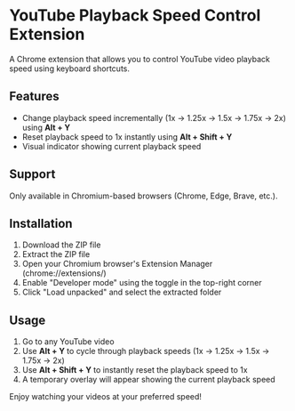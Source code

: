 # YouTube Playback Speed Control Extension

A Chrome extension that allows you to control YouTube video playback speed using keyboard shortcuts.

## Features

- Change playback speed incrementally (1x → 1.25x → 1.5x → 1.75x → 2x) using **Alt + Y**
- Reset playback speed to 1x instantly using **Alt + Shift + Y**
- Visual indicator showing current playback speed

## Support

Only available in Chromium-based browsers (Chrome, Edge, Brave, etc.).

## Installation

1. Download the ZIP file
2. Extract the ZIP file
3. Open your Chromium browser's Extension Manager (chrome://extensions/)
4. Enable "Developer mode" using the toggle in the top-right corner
5. Click "Load unpacked" and select the extracted folder

## Usage

1. Go to any YouTube video
2. Use **Alt + Y** to cycle through playback speeds (1x → 1.25x → 1.5x → 1.75x → 2x)
3. Use **Alt + Shift + Y** to instantly reset the playback speed to 1x
4. A temporary overlay will appear showing the current playback speed

Enjoy watching your videos at your preferred speed!
